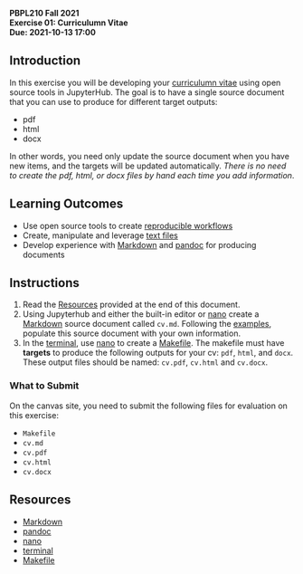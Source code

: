**PBPL210 Fall 2021**  
**Exercise 01: Curriculumn Vitae**  
**Due: 2021-10-13 17:00** 


## Introduction
In this exercise you will be developing your [curriculumn vitae][cv] using open source tools in JupyterHub. The goal is to have a single source document that you can use to produce for different target outputs:

- pdf
- html
- docx

In other words, you need only update the source document when you have new items, and the targets will be updated automatically. *There is no need to create the pdf, html, or docx files by hand each time you add information*.

## Learning Outcomes

- Use open source tools to create [reproducible workflows]
- Create, manipulate and leverage [text files]
- Develop experience with [Markdown][md] and [pandoc] for producing documents


## Instructions

1. Read the [Resources](#resources) provided at the end of this document.
1. Using Jupyterhub and either the built-in editor or [nano] create a [Markdown][md] source document called `cv.md`. Following the [examples][cv], populate this source document with your own information. 
2. In the [terminal], use [nano] to create a [Makefile]. The makefile must have **targets** to produce the following outputs for your cv: `pdf`, `html`, and `docx`. These output files should be named: `cv.pdf`, `cv.html` and `cv.docx`.

### What to Submit
On the canvas site, you need to submit the following files for evaluation on this exercise:

- `Makefile`
- `cv.md`
- `cv.pdf`
- `cv.html`
- `cv.docx`

## Resources

- [Markdown][md]
- [pandoc]
- [nano]
- [terminal]
- [Makefile][Makefile]


[cv]: https://www.thebalancecareers.com/cv-vs-resume-2058495
[md]: https://www.markdownguide.org/basic-syntax/
[Makefile]: https://opensource.com/article/18/8/what-how-makefile
[pandoc]: https://pandoc.org/demos.html
[nano]: https://staffwww.fullcoll.edu/sedwards/Nano/IntroToNano.html
[terminal]: https://jupyterlab.readthedocs.io/en/stable/user/terminal.html
[reproducible workflows]: https://the-turing-way.netlify.app/reproducible-research/make.html
[text files]: https://www.lifehack.org/articles/technology/why-geeks-love-plain-text-and-why-you-should-too.html
